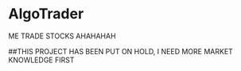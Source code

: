 # AlgoTrader
ME TRADE STOCKS AHAHAHAH

##THIS PROJECT HAS BEEN PUT ON HOLD, I NEED MORE MARKET KNOWLEDGE FIRST
